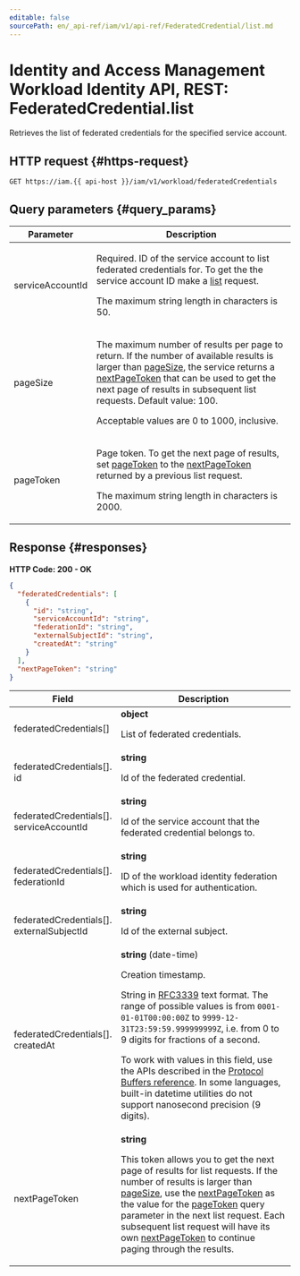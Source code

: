 ```yaml
---
editable: false
sourcePath: en/_api-ref/iam/v1/api-ref/FederatedCredential/list.md
---
```


# Identity and Access Management Workload Identity API, REST: FederatedCredential.list
Retrieves the list of federated credentials for the specified service account.
 

 
## HTTP request {#https-request}
```
GET https://iam.{{ api-host }}/iam/v1/workload/federatedCredentials
```
 
## Query parameters {#query_params}
 
Parameter | Description
--- | ---
serviceAccountId | <p>Required. ID of the service account to list federated credentials for. To get the the service account ID make a <a href="/docs/iam/api-ref/ServiceAccount/list">list</a> request.</p> <p>The maximum string length in characters is 50.</p> 
pageSize | <p>The maximum number of results per page to return. If the number of available results is larger than <a href="/docs/iam/api-ref/FederatedCredential/list#query_params">pageSize</a>, the service returns a <a href="/docs/iam/api-ref/FederatedCredential/list#responses">nextPageToken</a> that can be used to get the next page of results in subsequent list requests. Default value: 100.</p> <p>Acceptable values are 0 to 1000, inclusive.</p> 
pageToken | <p>Page token. To get the next page of results, set <a href="/docs/iam/api-ref/FederatedCredential/list#query_params">pageToken</a> to the <a href="/docs/iam/api-ref/FederatedCredential/list#responses">nextPageToken</a> returned by a previous list request.</p> <p>The maximum string length in characters is 2000.</p> 
 
## Response {#responses}
**HTTP Code: 200 - OK**

```json 
{
  "federatedCredentials": [
    {
      "id": "string",
      "serviceAccountId": "string",
      "federationId": "string",
      "externalSubjectId": "string",
      "createdAt": "string"
    }
  ],
  "nextPageToken": "string"
}
```

 
Field | Description
--- | ---
federatedCredentials[] | **object**<br><p>List of federated credentials.</p> 
federatedCredentials[].<br>id | **string**<br><p>Id of the federated credential.</p> 
federatedCredentials[].<br>serviceAccountId | **string**<br><p>Id of the service account that the federated credential belongs to.</p> 
federatedCredentials[].<br>federationId | **string**<br><p>ID of the workload identity federation which is used for authentication.</p> 
federatedCredentials[].<br>externalSubjectId | **string**<br><p>Id of the external subject.</p> 
federatedCredentials[].<br>createdAt | **string** (date-time)<br><p>Creation timestamp.</p> <p>String in <a href="https://www.ietf.org/rfc/rfc3339.txt">RFC3339</a> text format. The range of possible values is from ``0001-01-01T00:00:00Z`` to ``9999-12-31T23:59:59.999999999Z``, i.e. from 0 to 9 digits for fractions of a second.</p> <p>To work with values in this field, use the APIs described in the <a href="https://developers.google.com/protocol-buffers/docs/reference/overview">Protocol Buffers reference</a>. In some languages, built-in datetime utilities do not support nanosecond precision (9 digits).</p> 
nextPageToken | **string**<br><p>This token allows you to get the next page of results for list requests. If the number of results is larger than <a href="/docs/iam/api-ref/FederatedCredential/list#query_params">pageSize</a>, use the <a href="/docs/iam/api-ref/FederatedCredential/list#responses">nextPageToken</a> as the value for the <a href="/docs/iam/api-ref/FederatedCredential/list#query_params">pageToken</a> query parameter in the next list request. Each subsequent list request will have its own <a href="/docs/iam/api-ref/FederatedCredential/list#responses">nextPageToken</a> to continue paging through the results.</p> 